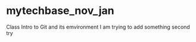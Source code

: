 # mytechbase_nov_jan

Class Intro to Git and its emvironment
I am trying to add something
second try
